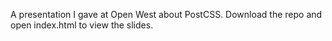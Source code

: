 A presentation I gave at Open West about PostCSS. Download the repo and open index.html to view the slides.
